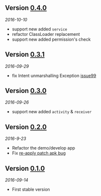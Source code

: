 ## Version [0.4.0](https://github.com/eleme/Amigo/releases/tag/v0.4.0)

_2016-10-10_

* support new added `service`
* refactor ClassLoader replacement
* support new added permission's check

## Version [0.3.1](https://github.com/eleme/Amigo/releases/tag/v0.3.1)

_2016-09-29_

* fix Intent unmarshalling Exception [issue99](https://github.com/eleme/Amigo/issues/99)

## Version [0.3.0](https://github.com/eleme/Amigo/releases/tag/v0.3.0)

_2016-09-26_

* support new added `activity` & `receiver`

## Version [0.2.0](https://github.com/eleme/Amigo/releases/tag/v0.2.0)

_2016-9-23_

* Refactor the demo/develop app
* Fix [re-apply patch apk bug](https://github.com/eleme/Amigo/issues/73)

## Version [0.1.0](https://github.com/eleme/Amigo/releases/tag/v0.1.0)

_2016-09-14_

* First stable version
